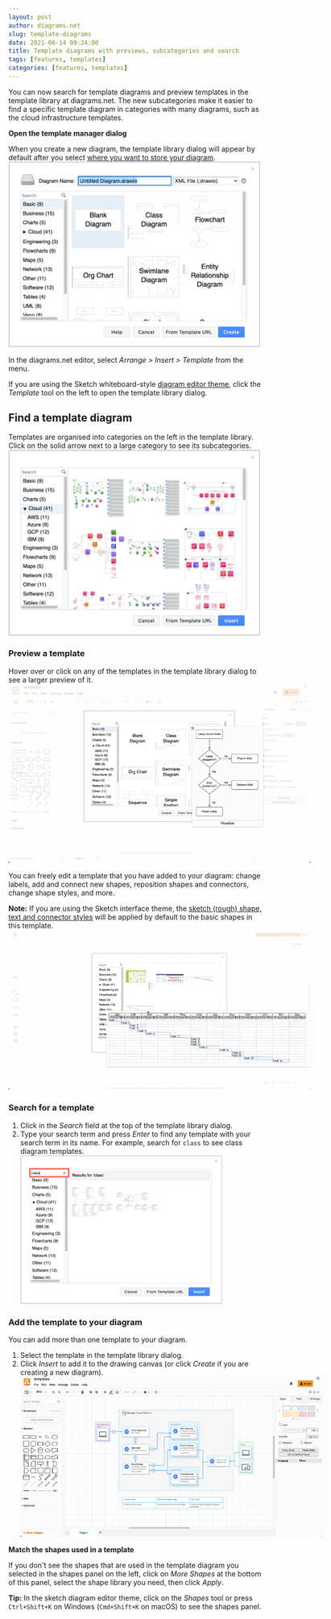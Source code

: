```yaml
---
layout: post
author: diagrams.net
slug: template-diagrams
date: 2021-06-14 09:24:00
title: Template diagrams with previews, subcategories and search
tags: [features, templates]
categories: [features, templates]
---
```


You can now search for template diagrams and preview templates in the template library at diagrams.net. The new subcategories make it easier to find a specific template diagram in categories with many diagrams, such as the cloud infrastructure templates.

**Open the template manager dialog** 

When you create a new diagram, the template library dialog will appear by default after you select [where you want to store your diagram](/doc/faq/storage-location-select.html). 
<br /><img src="/assets/img/blog/template-library-new-diagram.png" style="width=100%;max-width:500px;height:auto;" alt="Choose a diagram template when you create a new diagram at diagrams.net">

In the diagrams.net editor, select _Arrange > Insert > Template_ from the menu. 

If you are using the Sketch whiteboard-style [diagram editor theme](/blog/diagram-editor-theme.html), click the _Template_ tool on the left to open the template library dialog.

## Find a template diagram

Templates are organised into categories on the left in the template library. Click on the solid arrow next to a large category to see its subcategories.
<br /><img src="/assets/img/blog/template-library-dialog.png" style="width=100%;max-width:500px;height:auto;" alt="Open the template library dialog to see a wide range of diagram templates in diagrams.net">

### Preview a template 

Hover over or click on any of the templates in the template library dialog to see a larger preview of it.
<br /><img src="/assets/img/blog/template-library-preview.png" style="width=100%;max-width:600px;height:auto;" alt="Hover over a template in diagrams.net to see a larger preview of it">

You can freely edit a template that you have added to your diagram: change labels, add and connect new shapes, reposition shapes and connectors, change shape styles, and more.

**Note:** If you are using the Sketch interface theme, the [sketch (rough) shape, text and connector styles](/blog/rough-style.html) will be applied by default to the basic shapes in this template. 
<br /><img src="/assets/img/blog/template-library-preview-sketch.png" style="width=100%;max-width:600px;height:auto;" alt="Hover over a template in diagrams.net to see a larger preview of it">

### Search for a template

1. Click in the _Search_ field at the top of the template library dialog.
2. Type your search term and press _Enter_ to find any template with your search term in its name. For example, search for ``class`` to see class diagram templates.
<br /><img src="/assets/img/blog/template-library-search.png" style="width=100%;max-width:400px;height:auto;" alt="Enter a search term in the template library to find matching templates">

### Add the template to your diagram

You can add more than one template to your diagram.

1. Select the template in the template library dialog.
2. Click _Insert_ to add it to the drawing canvas (or click _Create_ if you are creating a new diagram).
<br /><img src="/assets/img/blog/template-gcp-inserted.png" style="width=100%;max-width:600px;height:auto;" alt="Hover over a template in diagrams.net to see a larger preview of it">

**Match the shapes used in a template**

If you don't see the shapes that are used in the template diagram you selected in the shapes panel on the left, click on _More Shapes_ at the bottom of this panel, select the shape library you need, then click _Apply_.

**Tip:** In the sketch diagram editor theme, click on the _Shapes_ tool or press ``Ctrl+Shift+K`` on Windows (``Cmd+Shift+K`` on macOS) to see the shapes panel.


